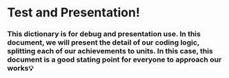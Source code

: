 # Test and Presentation!
### This dictionary is for debug and presentation use. In this document, we will present the detail of our coding logic, splitting each of our achievements to units. In this case, this document is a good stating point for everyone to approach our works💡

